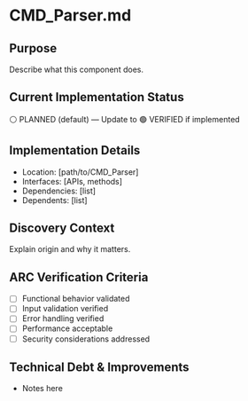 # CMD_Parser.md

## Purpose
Describe what this component does.

## Current Implementation Status
⚪ PLANNED (default) — Update to 🟢 VERIFIED if implemented

## Implementation Details
- Location: [path/to/CMD_Parser]
- Interfaces: [APIs, methods]
- Dependencies: [list]
- Dependents: [list]

## Discovery Context
Explain origin and why it matters.

## ARC Verification Criteria
- [ ] Functional behavior validated
- [ ] Input validation verified
- [ ] Error handling verified
- [ ] Performance acceptable
- [ ] Security considerations addressed

## Technical Debt & Improvements
- Notes here
